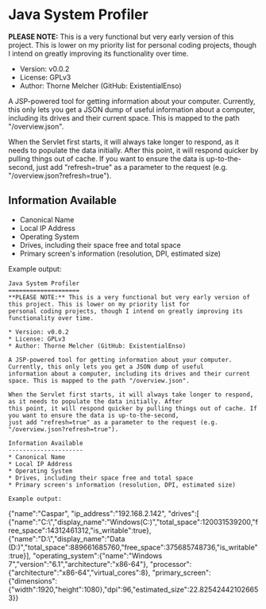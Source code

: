 Java System Profiler
====================
**PLEASE NOTE:** This is a very functional but very early version of this project. This is lower on my priority list for 
personal coding projects, though I intend on greatly improving its functionality over time.

* Version: v0.0.2
* License: GPLv3
* Author: Thorne Melcher (GitHub: ExistentialEnso)

A JSP-powered tool for getting information about your computer. Currently, this only lets you get a JSON dump of useful
information about a computer, including its drives and their current space. This is mapped to the path "/overview.json".

When the Servlet first starts, it will always take longer to respond, as it needs to populate the data initially. After
this point, it will respond quicker by pulling things out of cache. If you want to ensure the data is up-to-the-second,
just add "refresh=true" as a parameter to the request (e.g. "/overview.json?refresh=true").

Information Available
---------------------
* Canonical Name
* Local IP Address
* Operating System
* Drives, including their space free and total space
* Primary screen's information (resolution, DPI, estimated size)

Example output:

```
Java System Profiler
====================
**PLEASE NOTE:** This is a very functional but very early version of this project. This is lower on my priority list for 
personal coding projects, though I intend on greatly improving its functionality over time.

* Version: v0.0.2
* License: GPLv3
* Author: Thorne Melcher (GitHub: ExistentialEnso)

A JSP-powered tool for getting information about your computer. Currently, this only lets you get a JSON dump of useful
information about a computer, including its drives and their current space. This is mapped to the path "/overview.json".

When the Servlet first starts, it will always take longer to respond, as it needs to populate the data initially. After
this point, it will respond quicker by pulling things out of cache. If you want to ensure the data is up-to-the-second,
just add "refresh=true" as a parameter to the request (e.g. "/overview.json?refresh=true").

Information Available
---------------------
* Canonical Name
* Local IP Address
* Operating System
* Drives, including their space free and total space
* Primary screen's information (resolution, DPI, estimated size)

Example output:

```
{"name":"Caspar",
 "ip_address":"192.168.2.142",
 "drives":[
  {"name":"C:\\","display_name":"Windows(C:)","total_space":120031539200,"free_space":14312461312,"is_writable":true},
  {"name":"D:\\","display_name":"Data (D:)","total_space":889661685760,"free_space":375685748736,"is_writable":true}],
 "operating_system":{"name":"Windows 7","version":"6.1","architecture":"x86-64"},
 "processor":{"architecture":"x86-64","virtual_cores":8},
 "primary_screen":{"dimensions":{"width":1920,"height":1080},"dpi":96,"estimated_size":22.825424421026653}}
 ```
